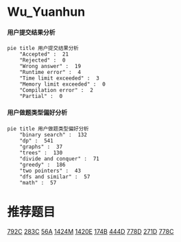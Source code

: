 # Wu_Yuanhun

<!-- tabs:start -->



#### **用户提交结果分析**

```mermaid
pie title 用户提交结果分析
    "Accepted" :  21
    "Rejected" :  0
    "Wrong answer" :  19
    "Runtime error" :  4
    "Time limit exceeded" :  3
    "Memory limit exceeded" :  0
    "Compilation error" :  2
    "Partial" :  0
```

#### **用户做题类型偏好分析**

```mermaid
pie title 用户做题类型偏好分析
    "binary search" :  132
    "dp" :  541
    "graphs" :  37
    "trees" :  130
    "divide and conquer" :  71
    "greedy" :  186
    "two pointers" :  43
    "dfs and similar" :  57
    "math" :  57
```



<!-- tabs:end -->
# 推荐题目
[792C](https://codeforces.com/contest/792/problem/C)
[283C](https://codeforces.com/contest/283/problem/C)
[56A](https://codeforces.com/contest/56/problem/A)
[1424M](https://codeforces.com/contest/1424/problem/M)
[1420E](https://codeforces.com/contest/1420/problem/E)
[174B](https://codeforces.com/contest/174/problem/B)
[444D](https://codeforces.com/contest/444/problem/D)
[778D](https://codeforces.com/contest/778/problem/D)
[271D](https://codeforces.com/contest/271/problem/D)
[778C](https://codeforces.com/contest/778/problem/C)
